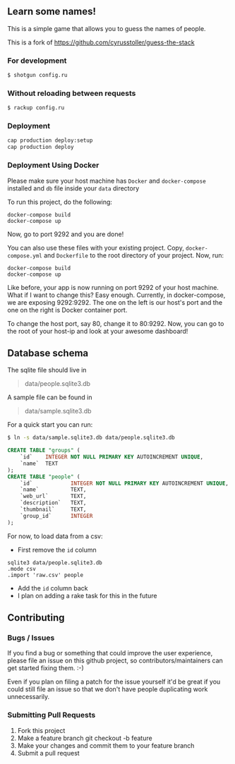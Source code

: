 ## Learn some names!

This is a simple game that allows you to guess the names of people.

This is a fork of https://github.com/cyrusstoller/guess-the-stack

### For development

```bash
$ shotgun config.ru
```

### Without reloading between requests

```bash
$ rackup config.ru
```

### Deployment

```bash
cap production deploy:setup
cap production deploy
```

###	Deployment Using Docker

Please make sure your host machine has ``Docker`` and ``docker-compose`` installed and ``db`` file inside your ``data`` directory

To run this project, do the following:

	docker-compose build
	docker-compose up

Now, go to port 9292 and you are done!

You can also use these files with your existing project. Copy, ``docker-compose.yml`` and ``Dockerfile`` to the root directory of your project. Now, run:

	docker-compose build
	docker-compose up

Like before, your app is now running on port 9292 of your host machine. What if I want to change this? Easy enough. Currently, in docker-compose, we are exposing 9292:9292. The one on the left is our host's port and the one on the right is Docker container port.

To change the host port, say 80, change it to 80:9292. Now, you can go to the root of your host-ip and look at your awesome dashboard!

## Database schema

The sqlite file should live in

> data/people.sqlite3.db

A sample file can be found in

> data/sample.sqlite3.db

For a quick start you can run:

```bash
$ ln -s data/sample.sqlite3.db data/people.sqlite3.db
```

```sql
CREATE TABLE "groups" (
	`id`	INTEGER NOT NULL PRIMARY KEY AUTOINCREMENT UNIQUE,
	`name`	TEXT
);
CREATE TABLE "people" (
	`id`			INTEGER NOT NULL PRIMARY KEY AUTOINCREMENT UNIQUE,
	`name`			TEXT,
	`web_url`		TEXT,
	`description`	TEXT,
	`thumbnail`		TEXT,
	`group_id`		INTEGER
);
```

For now, to load data from a csv:

- First remove the `id` column

```
sqlite3 data/people.sqlite3.db
.mode csv
.import 'raw.csv' people
```

- Add the `id` column back
- I plan on adding a rake task for this in the future

## Contributing

### Bugs / Issues

If you find a bug or something that could improve the user experience, please file an issue on this github project, so contributors/maintainers can get started fixing them. :-)

Even if you plan on filing a patch for the issue yourself it'd be great if you could still file an issue so that we don't have people duplicating work unnecessarily.

### Submitting Pull Requests

1. Fork this project
2. Make a feature branch git checkout -b feature
3. Make your changes and commit them to your feature branch
4. Submit a pull request